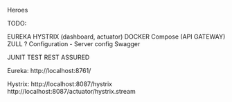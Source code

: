 Heroes

TODO:

EUREKA
HYSTRIX (dashboard, actuator)
DOCKER Compose
(API GATEWAY) ZULL ?
Configuration - Server config
Swagger

JUNIT TEST
REST ASSURED 

Eureka:
http://localhost:8761/


Hystrix:
http://localhost:8087/hystrix
http://localhost:8087/actuator/hystrix.stream

